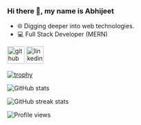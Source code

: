 ### Hi there 👋, my name is Abhijeet
- 🌐️ Digging deeper into web technologies.
- 💻️ Full Stack Developer (MERN)

[<img src='https://cdn.jsdelivr.net/npm/simple-icons@3.0.1/icons/github.svg' alt='github' height='40'>](https://github.com/Abhijeet199)  [<img src='https://cdn.jsdelivr.net/npm/simple-icons@3.0.1/icons/linkedin.svg' alt='linkedin' height='40'>](https://www.linkedin.com/in/abhijeet-singh-225840190/)  

[![trophy](https://github-profile-trophy.vercel.app/?username=Abhijeet199)](https://github.com/ryo-ma/github-profile-trophy)

![GitHub stats](https://github-readme-stats.vercel.app/api?username=Abhijeet199&show_icons=true)  

![GitHub streak stats](https://github-readme-streak-stats.herokuapp.com/?user=Abhijeet199)  

![Profile views](https://gpvc.arturio.dev/Abhijeet199)  



